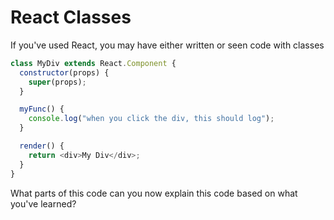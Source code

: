 # React Classes

If you've used React, you may have either written or seen code with classes

```js
class MyDiv extends React.Component {
  constructor(props) {
    super(props);
  }

  myFunc() {
    console.log("when you click the div, this should log");
  }

  render() {
    return <div>My Div</div>;
  }
}
```

What parts of this code can you now explain this code based on what you've learned?
